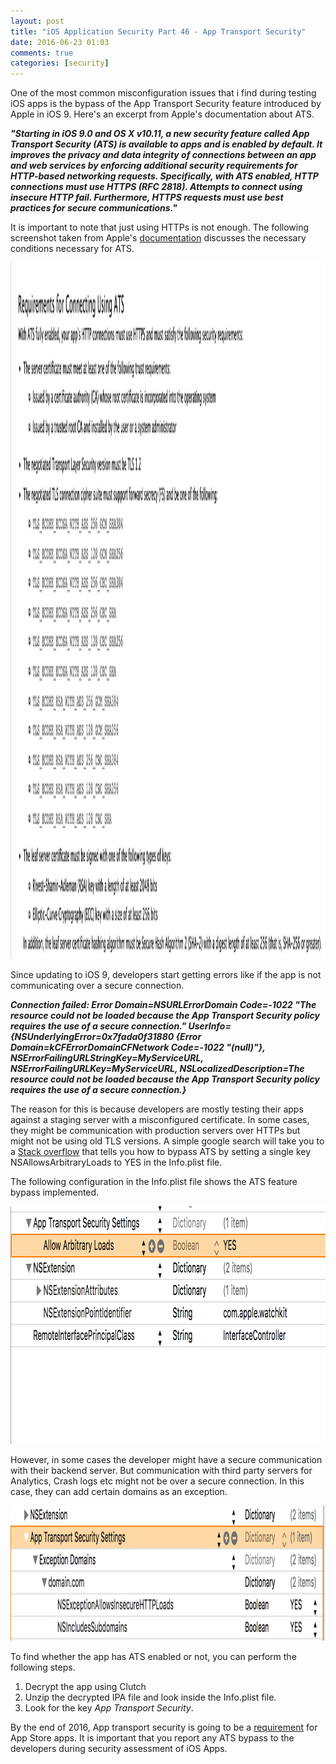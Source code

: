 ```yaml
---
layout: post
title: "iOS Application Security Part 46 - App Transport Security"
date: 2016-06-23 01:03
comments: true
categories: [security]
---
```


One of the most common misconfiguration issues that i find during testing iOS apps is the bypass of the App Transport Security feature introduced by Apple in iOS 9. Here's an excerpt from Apple's documentation about ATS.

<b><i>"Starting in iOS 9.0 and OS X v10.11, a new security feature called App Transport Security (ATS) is available to apps and is enabled by default. It improves the privacy and data integrity of connections between an app and web services by enforcing additional security requirements for HTTP-based networking requests. Specifically, with ATS enabled, HTTP connections must use HTTPS (RFC 2818). Attempts to connect using insecure HTTP fail. Furthermore, HTTPS requests must use best practices for secure communications."</i></b>

<!-- more -->

It is important to note that just using HTTPs is not enough. The following screenshot taken from Apple's <a href="https://developer.apple.com/library/ios/documentation/General/Reference/InfoPlistKeyReference/Articles/CocoaKeys.html#//apple_ref/doc/uid/TP40009251-SW33">documentation</a> discusses the necessary conditions necessary for ATS.

<img src="/images/posts/ios46/1.png" width="2186" height="1114" alt="1">

Since updating to iOS 9, developers start getting errors like if the app is not communicating over a secure connection.

<b><i>Connection failed: Error Domain=NSURLErrorDomain Code=-1022 "The resource could not be loaded because the App Transport Security policy requires the use of a secure connection." UserInfo={NSUnderlyingError=0x7fada0f31880 {Error Domain=kCFErrorDomainCFNetwork Code=-1022 "(null)"}, NSErrorFailingURLStringKey=MyServiceURL, NSErrorFailingURLKey=MyServiceURL, NSLocalizedDescription=The resource could not be loaded because the App Transport Security policy requires the use of a secure connection.}</i></b>

The reason for this is because developers are mostly testing their apps against a staging server with a misconfigured certificate. In some cases, they might be communication with production servers over HTTPs but might not be using old TLS versions. A simple google search will take you to a <a href="http://stackoverflow.com/questions/32631184/the-resource-could-not-be-loaded-because-the-app-transport-security-policy-requi">Stack overflow</a> that tells you how to bypass ATS by setting a single key NSAllowsArbitraryLoads to YES in the Info.plist file.

The following configuration in the Info.plist file shows the ATS feature bypass implemented.

<img src="/images/posts/ios46/x.png" width="998" height="380" alt="X">

However, in some cases the developer might have a secure communication with their backend server. But communication with third party servers for Analytics, Crash logs etc might not be over a secure connection. In this case, they can add certain domains as an exception.

<img src="/images/posts/ios46/y.png" width="1116" height="216" alt="Y">

To find whether the app has ATS enabled or not, you can perform the following steps.

<ol>
<li>Decrypt the app using Clutch</li>
<li>Unzip the decrypted IPA file and look inside the Info.plist file.</li>
<li>Look for the key <i>App Transport Security</i>.</li>
</ol>


By the end of 2016, App transport security is going to be a <a href="https://techcrunch.com/2016/06/14/apple-will-require-https-connections-for-ios-apps-by-the-end-of-2016/">requirement</a> for App Store apps. It is important that you report any ATS bypass to the developers during security assessment of iOS Apps.






